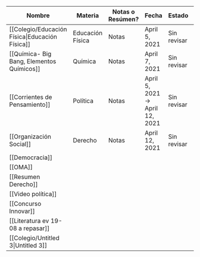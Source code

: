 |Nombre|Materia|Notas o Resúmen?|Fecha|Estado|Dificultad|
|---|---|---|---|---|---|
|[[Colegio/Educación Física\|Educación Física]]|Educación Física|Notas|April 5, 2021|Sin revisar|1-Star|
|[[Química- Big Bang, Elementos Químicos]]|Química|Notas|April 7, 2021|Sin revisar|3-Star|
|[[Corrientes de Pensamiento]]|Política|Notas|April 5, 2021 → April 12, 2021|Sin revisar|3-Star|
|[[Organización Social]]|Derecho|Notas|April 12, 2021|Sin revisar|1-Star|
|[[Democracia]]||||||
|[[OMA]]||||||
|[[Resumen Derecho]]||||||
|[[Video política]]||||||
|[[Concurso Innovar]]||||||
|[[Literatura ev 19-08 a repasar]]||||||
|[[Colegio/Untitled 3\|Untitled 3]]||||||